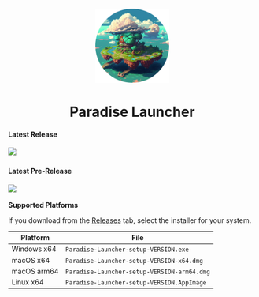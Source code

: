 <p align="center"><img src="icon.png" width="150px" height="150px" alt="launcher image"></p>

<h1 align="center">Paradise Launcher</h1>

#### Latest Release

[![](https://img.shields.io/github/release/kallmetony/Paradise-Launcher-Releases.svg?style=flat-square)](https://github.com/kallmetony/Paradise-Launcher-Releases/releases/latest)

#### Latest Pre-Release
[![](https://img.shields.io/github/release/kallmetony/Paradise-Launcher-Releases/all.svg?style=flat-square)](https://github.com/kallmetony/Paradise-Launcher-Releases/releases)

**Supported Platforms**

If you download from the [Releases](https://github.com/kallmetony/Paradise-Launcher-Releases/releases) tab, select the installer for your system.

| Platform | File |
| -------- | ---- |
| Windows x64 | `Paradise-Launcher-setup-VERSION.exe` |
| macOS x64 | `Paradise-Launcher-setup-VERSION-x64.dmg` |
| macOS arm64 | `Paradise-Launcher-setup-VERSION-arm64.dmg` |
| Linux x64 | `Paradise-Launcher-setup-VERSION.AppImage` |
